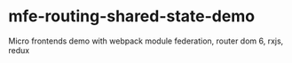 # mfe-routing-shared-state-demo
Micro frontends demo with webpack module federation, router dom 6, rxjs, redux
